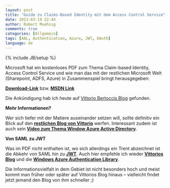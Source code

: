 ```yaml
---
layout: post
title: "Guide zu Claims-Based Identity mit dem Access Control Service"
date: 2013-03-19 22:44
author: Robert Muehsig
comments: true
categories: [Allgemein]
tags: [AAL, Authentication, Azure, JWT, OAuth]
language: de
---
```

{% include JB/setup %}
<p>Microsoft hat ein kostenloses PDF zum Thema Claim-based Identity, Access Control Service und wie man das mit der restlichen Microsoft Welt (Sharepoint, ADFS, Azure) in Zusammenspiel bringt herausgegeben:</p> <p><a href="http://www.microsoft.com/en-us/download/details.aspx?id=28362"><strong>Download-Link</strong></a> bzw.<strong> </strong><a href="http://msdn.microsoft.com/en-us/library/ff423674.aspx"><strong>MSDN Link</strong></a></p> <p>Die Ankündigung hab ich heute auf <a href="http://www.cloudidentity.com/blog/2013/03/18/now-on-amazon-a-guide-to-claims-based-identity-and-access-control-2nd-edition/">Vittorio Bertoccis Blog</a> gefunden.</p> <p><strong>Mehr Informationen?</strong></p> <p>Wer sich tiefer mit der Matiere auseinander setzen will, sollte definitiv ein Blick auf den <a href="http://www.cloudidentity.com/blog/2013/03/18/now-on-amazon-a-guide-to-claims-based-identity-and-access-control-2nd-edition/"><strong>restlichen Blog von Vittorio</strong></a> werfen. Interessant zudem ist auch sein <a href="http://channel9.msdn.com/Events/Patterns-Practices-Symposium-Online/pattern-practices-symposium-2013/Windows-Azure-Active-Directory"><strong>Video zum Thema Window Azure Active Directory</strong></a>.</p> <p><strong>Von SAML zu JWT</strong></p> <p>Was im PDF nicht enthalten ist, wo sich allerdings ein Trent abzeichnet ist die Abkehr von SAML hin zu <a href="http://self-issued.info/docs/draft-ietf-oauth-json-web-token.html"><strong>JWT</strong></a>. Auch hier empfehle ich wieder <a href="http://www.cloudidentity.com/blog/?s=JWT"><strong>Vittorios Blog</strong></a> und die <a href="http://msdn.microsoft.com/en-us/library/windowsazure/jj573266.aspx"><strong>Windows Azure Authentication Library</strong></a>.</p> <p>Die Informationsvielfalt in dem Gebiet ist nicht besonders hoch und meist kommt man früher oder später auf Vittorios Blog hinaus – vielleicht findet jetzt jemand den Blog von ihm schneller ;)</p>
